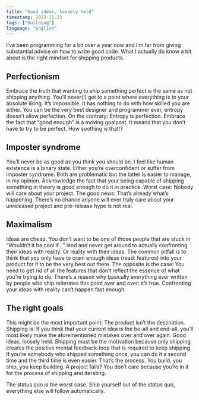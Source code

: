 ```yaml
---
title: "Good ideas, loosely held"
timestamp: 2023-11-23
tags: ["Building"]
language: "English"
---
```


I’ve been programming for a bit over a year now and I’m far from giving substantial advice on how to write good code. What I actually do know a bit about is the right mindset for shipping products.

## Perfectionism

Embrace the truth that wanting to ship something perfect is the same as not shipping anything. You’ll never(!) get to a point where everything is to your absolute liking. It’s impossible. It has nothing to do with how skilled you are either. You can be the very best designer and programmer ever, entropy doesn’t allow perfection. On the contrary: Entropy is perfection. Embrace the fact that “good enough” is a moving goalpost. It means that you don’t have to try to be perfect. How soothing is that!?

## Imposter syndrome

You’ll never be as good as you think you should be. I feel like human existence is a binary state. Either you’re overconfident or suffer from imposter syndrome. Both are problematic but the latter is easier to manage, in my opinion. Acknowledge the fact that your being capable of shipping something in theory is good enough to do it in practice. Worst case: Nobody will care about your project. The good news: That’s already what’s happening. There’s no chance anyone will ever truly care about your unreleased project and pre-release hype is not real.

## Maximalism

Ideas are cheap. You don’t want to be one of those people that are stuck in “Wouldn’t it be cool if…” land and never get around to actually confronting their ideas with reality. Or reality with their ideas. The common pitfall is to think that you only have to cram enough ideas (read: features) into your product for it to be the very best out there. The opposite is the case: You need to get rid of all the features that don’t reflect the essence of what you’re trying to do. There’s a reason why basically everything ever written by people who ship reiterates this point over and over: it’s true. Confronting your ideas with reality can’t happen fast enough.

## The right goals

This might be the most important point: The product isn’t the destination. Shipping is. If you think that your current idea is the be-all and end-all, you’ll most likely make the aforementioned mistakes over and over again. Good ideas, loosely held. Shipping must be the motivation because only shipping creates the positive mental feedback-loop that is required to keep shipping. If you’re somebody who shipped something once, you can do it a second time and the third time is even easier. That’s the process. You build, you ship, you keep building. A project fails? You don’t care because you’re in it for the process of shipping and iterating.

The status quo is the worst case. Ship yourself out of the status quo, everything else will follow automatically.
